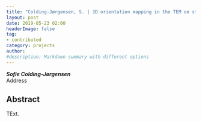 ```yaml
---
title: "Colding-Jørgensen, S. | 3D orientation mapping in the TEM on state-of-the-art Solid Oxide Fuel Cell material CGO"
layout: post
date: 2019-05-23 02:00
headerImage: false
tag:
- contributed
category: projects
author:
#description: Markdown summary with different options
---
```


_**Sofie Colding-Jørgensen**_<br/>
Address<br/>

## Abstract

TExt. <br/>
